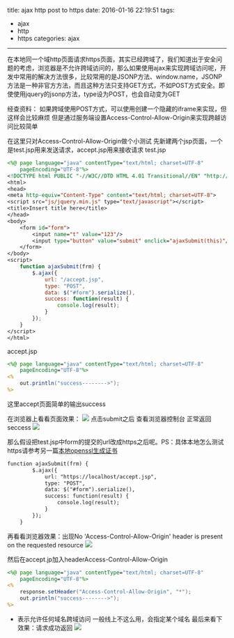 title: ajax http post to https
date: 2016-01-16 22:19:51
tags:
- ajax
- http
- https
categories: ajax

---
在本地同一个域http页面请求https页面，其实已经跨域了，我们知道出于安全问题的考虑，浏览器是不允许跨域访问的，那么如果使用ajax来实现跨域访问呢，开发中常用的解决方法很多，比较常用的是JSONP方法、window.name，JSONP方法是一种非官方方法，而且这种方法只支持GET方式，不如POST方式安全。即使使用jquery的jsonp方法，type设为POST，也会自动变为GET

经查资料：
如果跨域使用POST方式，可以使用创建一个隐藏的iframe来实现，但这样会比较麻烦
但是通过服务端设置Access-Control-Allow-Origin来实现跨越访问比较简单

在这里只对Access-Control-Allow-Origin做个小测试
先新建两个jsp页面，一个是test.jsp用来发送请求，accept.jsp用来接收请求
test.jsp
```jsp
<%@ page language="java" contentType="text/html; charset=UTF-8"
	pageEncoding="UTF-8"%>
<!DOCTYPE html PUBLIC "-//W3C//DTD HTML 4.01 Transitional//EN" "http://www.w3.org/TR/html4/loose.dtd">
<html>
<head>
<meta http-equiv="Content-Type" content="text/html; charset=UTF-8">
<script src="js/jquery.min.js" type="text/javascript"></script>
<title>Insert title here</title>
</head>
<body>
	<form id="form">
		<input name="t" value="123"/>
		<input type="button" value="submit" onclick="ajaxSubmit(this)"/>
	</form>
</body>
<script>
	function ajaxSubmit(frm) {
		$.ajax({
		    url: "/accept.jsp",
		    type: "POST",
		    data: $("#form").serialize(),
		    success: function(result) {
		    	console.log(result);
		    }
		});
	}
</script>
</html>
```
accept.jsp
```jsp
<%@ page language="java" contentType="text/html; charset=UTF-8"
	pageEncoding="UTF-8"%>
<%
	out.println("success-------->");
%>
```
这里accept页面简单的输出success

在浏览器上看看页面效果：
![](http://7xjw47.com1.z0.glb.clouddn.com/78892217.png)
点击submit之后 查看浏览器控制台 正常返回seccess
![](http://7xjw47.com1.z0.glb.clouddn.com/78924244.png)

那么假设把test.jsp中form的提交的url改成https之后呢。PS：具体本地怎么测试https请参考另一篇[本地openssl生成证书](https://dengliming.github.io/2016/01/16/openssl-generate-certificate/)

```jsp
function ajaxSubmit(frm) {
		$.ajax({
		    url: "https://localhost/accept.jsp",
		    type: "POST",
		    data: $("#form").serialize(),
		    success: function(result) {
		    	console.log(result);
		    }
		});
	}
```

再看看浏览器效果：出现No 'Access-Control-Allow-Origin' header is present on the requested resource
![](http://7xjw47.com1.z0.glb.clouddn.com/79044598.png)

然后在accept.jp加入headerAccess-Control-Allow-Origin

```jsp
<%@ page language="java" contentType="text/html; charset=UTF-8"
	pageEncoding="UTF-8"%>
<%
	response.setHeader("Access-Control-Allow-Origin", "*");
	out.println("success-------->");
%>
```

* 表示允许任何域名跨域访问 一般线上不这么用，会指定某个域名
最后来看下效果：请求成功返回
![](http://7xjw47.com1.z0.glb.clouddn.com/79534410.png)

